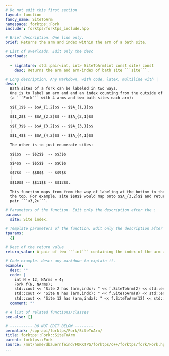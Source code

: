 ```yaml
---
# Do not edit this first section
layout: function
fancy_name: SiteToArm
namespace: forktps::Fork
includer: forktps/forktps_include.hpp

# Brief description. One line only.
brief: Returns the arm and index within the arm of a bath site.

# List of overloads. Edit only the desc
overloads:

  - signature: std::pair<int, int> SiteToArm(int const site) const
    desc: Returns the arm and arm-index of bath site ```site```.

# Long description. Any Markdown, with code, latex, multiline with |
desc: |
  Bath sites of a fork can be labeled in two ways.
  One is to label an arm and and an index counting from the outside of each arm
  (a ```Fork``` with 4 arms and two bath sites each arm):
  
  $$I_1$$ -- $$A_{1,2}$$ -- $$A_{1,1}$$  
  |  
  $$I_2$$ -- $$A_{2,2}$$ -- $$A_{2,1}$$  
  |  
  $$I_3$$ -- $$A_{3,2}$$ -- $$A_{3,1}$$  
  |  
  $$I_4$$ -- $$A_{4,2}$$ -- $$A_{4,1}$$
  
  The other is to just enumerate sites:
  
  $$1$$  -- $$2$$  -- $$3$$  
  |   
  $$4$$  -- $$5$$  -- $$6$$  
  |   
  $$7$$  -- $$8$$  -- $$9$$  
  |   
  $$10$$ -- $$11$$ -- $$12$$.
  
  This function maps from from the way of labeling at the bottom to the one at
  the top. For example, site $$8$$ would map onto $$A_{3,2}$$ and returning the 
  pair ```<3,2>```.

# Parameters of the function. Edit only the description after the :
params:
  site: Site index.

# Template parameters of the function. Edit only the description after the :
tparams:
  {}

# Desc of the return value
return_value: A pair of two ```int``` containing the index of the arm and the index within the arm.

# Code example. desc: any markdown to explain it.
example:
  desc: ""
  code: |
    int N = 12, NArms = 4;
    Fork f(N, NArms);
    std::cout << "Site 2 has (arm,indx): " << f.SiteToArm(2) << std::endl;   // (1,2)
    std::cout << "Site 8 has (arm,indx): " << f.SiteToArm(8) << std::endl;   // (3,2)
    std::cout << "Site 12 has (arm,indx): " << f.SiteToArm(12) << std::endl; // (4,1)
  comment: ""

# A list of related functions/classes
see-also: []

# ---------- DO NOT EDIT BELOW --------
permalink: /cpp-api/forktps/Fork/SiteToArm/
title: forktps::Fork::SiteToArm
parent: forktps::Fork
source: /mnt/home/dbauernfeind/FORKTPS/forktps/c++/forktps/fork/Fork.hpp
...
```


